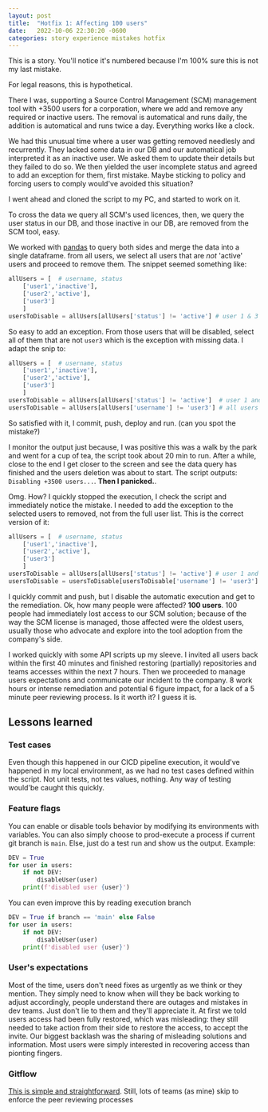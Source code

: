 ```yaml
---
layout: post
title:  "Hotfix 1: Affecting 100 users"
date:   2022-10-06 22:30:20 -0600
categories: story experience mistakes hotfix
---
```


This is a story. You'll notice it's numbered because I'm 100% sure this is not my last mistake.

For legal reasons, this is hypothetical.

There I was, supporting a Source Control Management (SCM) management tool with +3500 users for a corporation, where we add and remove any required or inactive users. The removal is automatical and runs daily, the addition is automatical and runs twice a day. Everything works like a clock.

We had this unusual time where a user was getting removed needlesly and recurrently. They lacked some data in our DB and our automatical job interpreted it as an inactive user. We asked them to update their details but they failed to do so. We then yielded the user incomplete status and agreed to add an exception for them, first mistake. Maybe sticking to policy and forcing users to comply would've avoided this situation?

I went ahead and cloned the script to my PC, and started to work on it.

To cross the data we query all SCM's used licences, then, we query the user status in our DB, and those inactive in our DB, are removed from the SCM tool, easy.

We worked with [pandas][] to query both sides and merge the data into a single dataframe. from all users, we select all users that are _not_ 'active' users and proceed to remove them. The snippet seemed something like:

```python
allUsers = [  # username, status
    ['user1','inactive'],
    ['user2','active'],
    ['user3']
    ]
usersToDisable = allUsers[allUsers['status'] != 'active'] # user 1 & 3
```

So easy to add an exception. From those users that will be disabled, select all of them that are not `user3` which is the exception with missing data. I adapt the snip to:

```python
allUsers = [  # username, status
    ['user1','inactive'],
    ['user2','active'],
    ['user3']
    ]
usersToDisable = allUsers[allUsers['status'] != 'active']  # user 1 and 3
usersToDisable = allUsers[allUsers['username'] != 'user3'] # all users but 3
```

So satisfied with it, I commit, push, deploy and run. (can you spot the mistake?) 

I monitor the output just because, I was positive this was a walk by the park and went for a cup of tea, the script took about 20 min to run. After a while, close to the end I get closer to the screen and see the data query has finished and the users deletion was about to start. The script outputs: `Disabling +3500 users...`. **Then I panicked.**.

Omg. How? I quickly stopped the execution, I check the script and immediately notice the mistake. I needed to add the exception to the selected users to removed, not from the full user list. This is the correct version of it:

```python
allUsers = [  # username, status
    ['user1','inactive'],
    ['user2','active'],
    ['user3']
    ]
usersToDisable = allUsers[allUsers['status'] != 'active'] # user 1 and 3
usersToDisable = usersToDisable[usersToDisable['username'] != 'user3'] # user 1
```

I quickly commit and push, but I disable the automatic execution and get to the remediation. Ok, how many people were affected? **100 users**. 100 people had immediately lost access to our SCM solution; because of the way the SCM license is managed, those affected were the oldest users, usually those who advocate and explore into the tool adoption from the company's side.

I worked quickly with some API scripts up my sleeve. I invited all users back within the first 40 minutes and finished restoring (partially) repositories and teams accesses within the next 7 hours. Then we proceeded to manage users expectations and communicate our incident to the company. 8 work hours or intense remediation and potential 6 figure impact, for a lack of a 5 minute peer reviewing process. Is it worth it? I guess it is.

## Lessons learned

### Test cases

Even though this happened in our CICD pipeline execution, it would've happened in my local environment, as we had no test cases defined within the script. Not unit tests, not tes values, nothing. Any way of testing would'be caught this quickly.

### Feature flags

You can enable or disable tools behavior by modifying its environments with variables. You can also simply choose to prod-execute a process if current git branch is `main`. Else, just do a test run and show us the output. Example:

```python
DEV = True
for user in users:
    if not DEV:
        disableUser(user)
    print(f'disabled user {user}')
```

You can even improve this by reading execution branch

```python
DEV = True if branch == 'main' else False
for user in users:
    if not DEV:
        disableUser(user)
    print(f'disabled user {user}')
```

### User's expectations

Most of the time, users don't need fixes as urgently as we think or they mention. They simply need to know when will they be back working to adjust accordingly, people understand there are outages and mistakes in dev teams. Just don't lie to them and they'll appreciate it. At first we told users access had been fully restored, which was misleading: they still needed to take action from their side to restore the access, to accept the invite. Our biggest backlash was the sharing of misleading solutions and information. Most users were simply interested in recovering access than pionting fingers.

### Gitflow

[This is simple and straightforward][gitflow]. Still, lots of teams (as mine) skip to enforce the peer reviewing processes

[pandas]: https://pandas.pydata.org/
[gitflow]: https://www.atlassian.com/git/tutorials/comparing-workflows/gitflow-workflow
